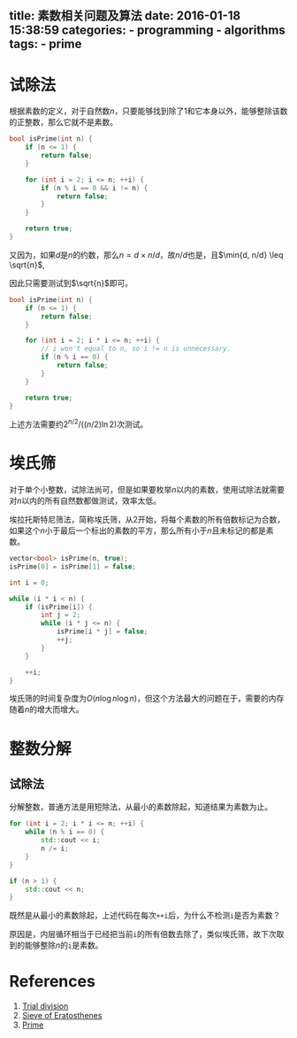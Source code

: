 title: 素数相关问题及算法
date: 2016-01-18 15:38:59
categories:
    - programming
    - algorithms
tags:
    - prime
---

# 试除法

根据素数的定义，对于自然数$n$，只要能够找到除了1和它本身以外，能够整除该数的正整数，那么它就不是素数。

```cpp
bool isPrime(int n) {
    if (n <= 1) {
        return false;
    }

    for (int i = 2; i <= n; ++i) {
        if (n % i == 0 && i != n) {
            return false;
        }
    }

    return true;
}
```

又因为，如果$d$是$n$的约数，那么$n=d \times n/d$，故$n/d$也是，且$\min{d, n/d} \leq \sqrt{n}$,

因此只需要测试到$\sqrt{n}$即可。

```cpp
bool isPrime(int n) {
    if (n <= 1) {
        return false;
    }

    for (int i = 2; i * i <= n; ++i) {
        // i won't equal to n, so i != n is unnecessary.
        if (n % i == 0) {
            return false;
        }
    }

    return true;
}
```

上述方法需要约$2^{n/2}/((n/2)\ln 2)$次测试。

# 埃氏筛

对于单个小整数，试除法尚可，但是如果要枚举$n$以内的素数，使用试除法就需要对$n$以内的所有自然数都做测试，效率太低。

埃拉托斯特尼筛法，简称埃氏筛，从2开始，将每个素数的所有倍数标记为合数，如果这个$n$小于最后一个标出的素数的平方，那么所有小于$n$且未标记的都是素数。

```cpp
vector<bool> isPrime(n, true);
isPrime[0] = isPrime[1] = false;

int i = 0;

while (i * i < n) {
    if (isPrime[i]) {
        int j = 2;
        while (i * j <= n) {
            isPrime[i * j] = false;
            ++j;
        }
    }

    ++i;
}
```

埃氏筛的时间复杂度为$O(n\log n \log n)$，但这个方法最大的问题在于，需要的内存随着$n$的增大而增大。

# 整数分解

## 试除法

分解整数，普通方法是用短除法，从最小的素数除起，知道结果为素数为止。

```cpp
for (int i = 2; i * i <= n; ++i) {
    while (n % i == 0) {
        std::cout << i;
        n /= i;
    }
}

if (n > 1) {
    std::cout << n;
}
```

既然是从最小的素数除起，上述代码在每次`++i`后，为什么不检测`i`是否为素数？

原因是，内层循环相当于已经把当前`i`的所有倍数去除了，类似埃氏筛，故下次取到的能够整除$n$的`i`是素数。

# References

1. [Trial division](https://en.wikipedia.org/wiki/Trial_division)
2. [Sieve of Eratosthenes](https://en.wikipedia.org/wiki/Sieve_of_Eratosthenes)
3. [Prime](http://algorithm.yuanbin.me/zh-hans/basics_algorithm/math/prime.html)
